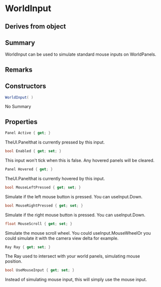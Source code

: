 # WorldInput

## Derives from object

## Summary

WorldInput can be used to simulate standard mouse inputs on WorldPanels.
## Remarks

## Constructors

```c#
WorldInput( ) 
```
No Summary
## Properties

```c#
Panel Active { get; } 
```
TheUI.Panelthat is currently pressed by this input.
```c#
bool Enabled { get; set; } 
```
This input won't tick when this is false.
Any hovered panels will be cleared.
```c#
Panel Hovered { get; } 
```
TheUI.Panelthat is currently hovered by this input.
```c#
bool MouseLeftPressed { get; set; } 
```
Simulate if the left mouse button is pressed.
You can useInput.Down.
```c#
bool MouseRightPressed { get; set; } 
```
Simulate if the right mouse button is pressed.
You can useInput.Down.
```c#
float MouseScroll { get; set; } 
```
Simulate the mouse scroll wheel.
You could useInput.MouseWheelOr you could simulate it with the camera view delta for example.
```c#
Ray Ray { get; set; } 
```
The Ray used to intersect with your world panels, simulating mouse position.
```c#
bool UseMouseInput { get; set; } 
```
Instead of simulating mouse input, this will simply use the mouse input.
